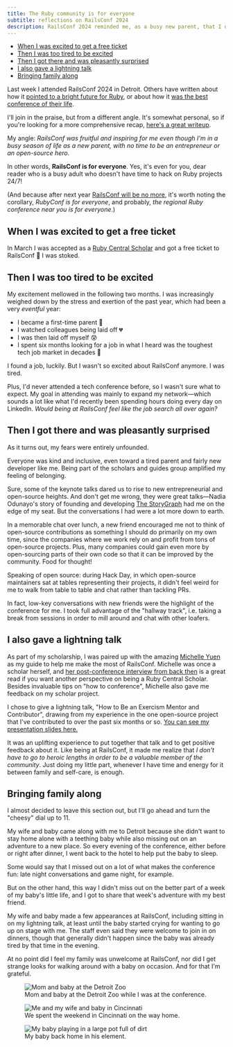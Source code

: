 ```yaml
---
title: The Ruby community is for everyone
subtitle: reflections on RailsConf 2024
description: RailsConf 2024 reminded me, as a busy new parent, that I don't have to be an entrepreneur or an open-source hero. Anyone can be part of the Ruby community!
---
```


- [When I was excited to get a free ticket](#when-i-was-excited-to-get-a-free-ticket)
- [Then I was too tired to be excited](#then-i-was-too-tired-to-be-excited)
- [Then I got there and was pleasantly surprised](#then-i-got-there-and-was-pleasantly-surprised)
- [I also gave a lightning talk](#i-also-gave-a-lightning-talk)
- [Bringing family along](#bringing-family-along)

Last week I attended RailsConf 2024 in Detroit. Others have written about how it [pointed to a bright future for Ruby](https://garrettdimon.com/journal/posts/the-bright-future-of-ruby-and-rails), or about how it [was the best conference of their life](https://www.linkedin.com/feed/update/urn:li:activity:7194766357358395394).

I'll join in the praise, but from a different angle. It's somewhat personal, so if you're looking for a more comprehensive recap, [here's a great writeup](https://yboulkaid.com/2024/05/15/railsconf.html).

My angle: *RailsConf was fruitful and inspiring for me even though I'm in a busy season of life as a new parent, with no time to be an entrepreneur or an open-source hero.*

In other words, **RailsConf is for everyone**. Yes, it's even for you, dear reader who is a busy adult who doesn't have time to hack on Ruby projects 24/7!

(And because after next year [RailsConf will be no more](https://rubycentral.org/news/anewearforrubycentralevents), it's worth noting the corollary, *RubyConf is for everyone*, and probably, *the regional Ruby conference near you is for everyone*.)

## When I was excited to get a free ticket

In March I was accepted as a [Ruby Central Scholar](https://rubycentral.org/scholars_guides_program/) and got a free ticket to RailsConf 🤩 I was stoked.

## Then I was too tired to be excited

My excitement mellowed in the following two months. I was increasingly weighed down by the stress and exertion of the past year, which had been a very *eventful* year:

- I became a first-time parent 👶
- I watched colleagues being laid off 💔
- I was then laid off myself 😰
- I spent six months looking for a job in what I heard was the toughest tech job market in decades 🫠

I found a job, luckily. But I wasn't so excited about RailsConf anymore. I was tired.

Plus, I'd never attended a tech conference before, so I wasn't sure what to expect. My goal in attending was mainly to expand my network—which sounds a lot like what I'd recently been spending hours doing every day on LinkedIn. *Would being at RailsConf feel like the job search all over again?*

## Then I got there and was pleasantly surprised

As it turns out, my fears were entirely unfounded.

Everyone was kind and inclusive, even toward a tired parent and fairly new developer like me. Being part of the scholars and guides group amplified my feeling of belonging.

Sure, some of the keynote talks dared us to rise to new entrepreneurial and open-source heights. And don't get me wrong, they were great talks—Nadia Odunayo's story of founding and developing [The StoryGraph](https://www.thestorygraph.com) had me on the edge of my seat. But the conversations I had were a lot more down to earth.

In a memorable chat over lunch, a new friend encouraged me not to think of open-source contributions as something I should do primarily on my own time, since the companies where we work rely on and profit from tons of open-source projects. Plus, many companies could gain even more by open-sourcing parts of their own code so that it can be improved by the community. Food for thought!

Speaking of open source: during Hack Day, in which open-source maintainers sat at tables representing their projects, it didn't feel weird for me to walk from table to table and chat rather than tackling PRs.

In fact, low-key conversations with new friends were the highlight of the conference for me. I took full advantage of the "hallway track", i.e. taking a break from sessions in order to mill around and chat with other loafers.

## I also gave a lightning talk

As part of my scholarship, I was paired up with the amazing [Michelle Yuen](https://www.linkedin.com/in/michelle-yuen-dev) as my guide to help me make the most of RailsConf. Michelle was once a scholar herself, and [her post-conference interview from back then](https://rubycentral.org/news/meet-railsconf-2023-scholar-michelle-yuen/) is a great read if you want another perspective on being a Ruby Central Scholar. Besides invaluable tips on "how to conference", Michelle also gave me feedback on my scholar project.

I chose to give a lightning talk, "How to Be an Exercism Mentor and Contributor", drawing from my experience in the one open-source project that I've contributed to over the past six months or so. [You can see my presentation slides here.](https://speakerdeck.com/fpsvogel/how-to-be-an-exercism-mentor-and-contributor)

It was an uplifting experience to put together that talk and to get positive feedback about it. Like being at RailsConf, it made me realize that *I don't have to go to heroic lengths in order to be a valuable member of the community*. Just doing my little part, whenever I have time and energy for it between family and self-care, is enough.

## Bringing family along

I almost decided to leave this section out, but I'll go ahead and turn the "cheesy" dial up to 11.

My wife and baby came along with me to Detroit because she didn't want to stay home alone with a teething baby while also missing out on an adventure to a new place. So every evening of the conference, either before or right after dinner, I went back to the hotel to help put the baby to sleep.

Some would say that I missed out on a lot of what makes the conference fun: late night conversations and game night, for example.

But on the other hand, this way I didn't miss out on the better part of a week of my baby's little life, and I got to share that week's adventure with my best friend.

My wife and baby made a few appearances at RailsConf, including sitting in on my lightning talk, at least until the baby started crying for wanting to go up on stage with me. The staff even said they were welcome to join in on dinners, though that generally didn't happen since the baby was already tired by that time in the evening.

At no point did I feel my family was unwelcome at RailsConf, nor did I get strange looks for walking around with a baby on occasion. And for that I'm grateful.

<figure>
  <img src="/images/family-2024-detroit-zoo.jpg" alt="Mom and baby at the Detroit Zoo">
  <figcaption>Mom and baby at the Detroit Zoo while I was at the conference.</figcaption>
</figure>

<figure>
  <img src="/images/family-2024-cincinnati.jpg" alt="Me and my wife and baby in Cincinnati">
  <figcaption>We spent the weekend in Cincinnati on the way home.</figcaption>
</figure>

<figure>
  <img src="/images/family-2024-baby.jpg" alt="My baby playing in a large pot full of dirt">
  <figcaption>My baby back home in his element.</figcaption>
</figure>
